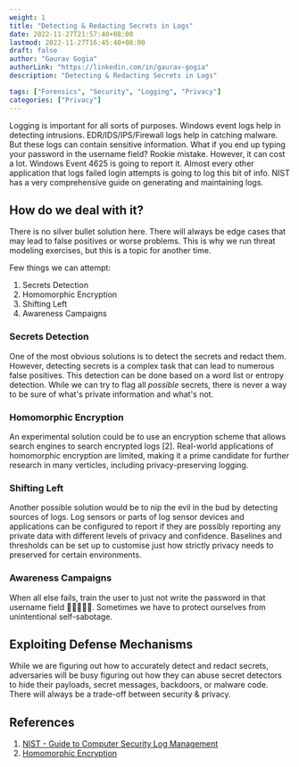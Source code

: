 ```yaml
---
weight: 1
title: "Detecting & Redacting Secrets in Logs"
date: 2022-11-27T21:57:40+08:00
lastmod: 2022-11-27T16:45:40+08:00
draft: false
author: "Gaurav Gogia"
authorLink: "https://linkedin.com/in/gaurav-gogia"
description: "Detecting & Redacting Secrets in Logs"

tags: ["Forensics", "Security", "Logging", "Privacy"]
categories: ["Privacy"]
---
```



Logging is important for all sorts of purposes. Windows event logs help in detecting intrusions. EDR/IDS/IPS/Firewall logs help in catching malware. But these logs can contain sensitive information. What if you end up typing your password in the username field? Rookie mistake. However, it can cost a lot. Windows Event 4625 is going to report it. Almost every other application that logs failed login attempts is going to log this bit of info. NIST has a very comprehensive guide on generating and maintaining logs.

## How do we deal with it?
There is no silver bullet solution here. There will always be edge cases that may lead to false positives or worse problems. This is why we run threat modeling exercises, but this is a topic for another time.

Few things we can attempt:
1. Secrets Detection
2. Homomorphic Encryption
3. Shifting Left
4. Awareness Campaigns

### Secrets Detection
One of the most obvious solutions is to detect the secrets and redact them. However, detecting secrets is a complex task that can lead to numerous false positives. This detection can be done based on a word list or entropy detection. While we can try to flag all _possible_ secrets, there is never a way to be sure of what's private information and what's not.

### Homomorphic Encryption
An experimental solution could be to use an encryption scheme that allows search engines to search encrypted logs [2]. Real-world applications of homomorphic encryption are limited, making it a prime candidate for further research in many verticles, including privacy-preserving logging.

### Shifting Left
Another possible solution would be to nip the evil in the bud by detecting sources of logs. Log sensors or parts of log sensor devices and applications can be configured to report if they are possibly reporting any private data with different levels of privacy and confidence. Baselines and thresholds can be set up to customise just how strictly privacy needs to preserved for certain environments.

### Awareness Campaigns
When all else fails, train the user to just not write the password in that username field 🤷‍♂️🤷‍♀️🤷. Sometimes we have to protect ourselves from unintentional self-sabotage.

## Exploiting Defense Mechanisms
While we are figuring out how to accurately detect and redact secrets, adversaries will be busy figuring out how they can abuse secret detectors to hide their payloads, secret messages, backdoors, or malware code. There will always be a trade-off between security & privacy.

## References
1. [NIST - Guide to Computer Security Log Management](https://csrc.nist.rip/library/NIST%20SP%20800-092%20Guide%20to%20Computer%20Security%20Log%20Management,%202006-09.pdf)
2. [Homomorphic Encryption](https://www.sciencedirect.com/topics/computer-science/homomorphic-encryption)
